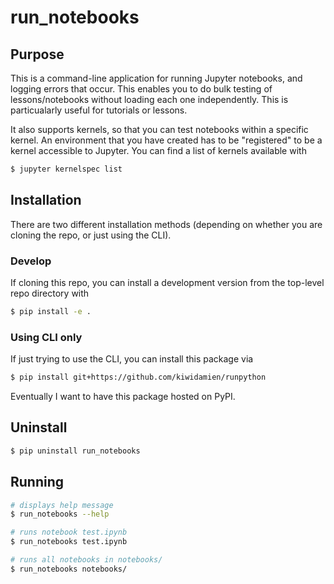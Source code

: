 # run_notebooks

## Purpose

This is a command-line application for running Jupyter notebooks, and logging errors that occur. This enables you to do
bulk testing of lessons/notebooks without loading each one independently. This is particualarly useful for tutorials or
lessons.

It also supports kernels, so that you can test notebooks within a specific kernel. An environment that you have created
has to be "registered" to be a kernel accessible to Jupyter. You can find a list of kernels available with
```bash
$ jupyter kernelspec list
```

## Installation 

There are two different installation methods (depending on whether you are cloning the repo, or just using the CLI).

### Develop

If cloning this repo, you can install a development version from the top-level repo directory with
```bash
$ pip install -e .
```

### Using CLI only

If just trying to use the CLI, you can install this package via
```bash
$ pip install git+https://github.com/kiwidamien/runpython
```

Eventually I want to have this package hosted on PyPI.

## Uninstall

```bash
$ pip uninstall run_notebooks
```

## Running

```bash
# displays help message
$ run_notebooks --help

# runs notebook test.ipynb
$ run_notebooks test.ipynb

# runs all notebooks in notebooks/
$ run_notebooks notebooks/
```

